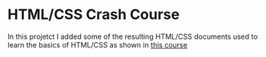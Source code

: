 # HTML/CSS Crash Course

In this projetct I added some of the resulting HTML/CSS documents used to learn the basics of HTML/CSS as shown in [this course](https://scrimba.com/learn/htmlcss)
